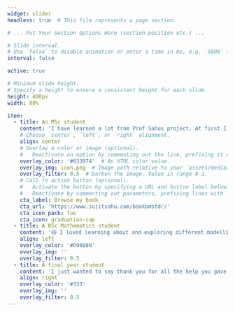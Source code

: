 ```yaml
---
widget: slider
headless: true  # This file represents a page section.

# ... Put Your Section Options Here (section position etc.) ...

# Slide interval.
# Use `false` to disable animation or enter a time in ms, e.g. `5000` (5s).
interval: false

active: true 

# Minimum slide height.
# Specify a height to ensure a consistent height for each slide.
height: 400px
width: 80%

item:
  - title: An MSc student 
    content: 'I have learned a lot from Prof Sahus project. At first I was not sure if I would like all the coding in R. But he certainly made it easy for me to learn. 😄'
    # Choose `center`, `left`, or `right` alignment.
    align: center
    # Overlay a color or image (optional).
    #   Deactivate an option by commenting out the line, prefixing it with `#`.
    overlay_color: '#633974'  # An HTML color value.
    overlay_img: icon.png  # Image path relative to your `assets/media/` folder
    overlay_filter: 0.5  # Darken the image. Value in range 0-1.
    # Call to action button (optional).
    #   Activate the button by specifying a URL and button label below.
    #   Deactivate by commenting out parameters, prefixing lines with `#`.
    cta_label: Browse my book 
    cta_url: 'https://www.sujitsahu.com/bookbmstdr/'
    cta_icon_pack: fas
    cta_icon: graduation-cap
  - title: A BSc Mathematics student 
    content: '😄 I loved learning about and exploring different modelling techniques in Statistics. I can confidently say that it was the best module I have taken in my fourth year. At times it was really challenging but Sujit guided me patiently and effectively which helped me progress with my research, thus making it fun, engaging and very enjoyable.  It was a great pleasure to work with Sujit and I greatly appreciate the work he has put in. The constant support provided encouraged me to aspire for a deeper understanding of the topic.'
    align: left
    overlay_color: '#D98880'
    overlay_img: ''
    overlay_filter: 0.5
  - title: A final year student
    content: 'I just wanted to say thank you for all the help you gave me, particularly in my last-minute panic to get it all done! I found the topic very interesting and something I could see myself doing in my future career. I enjoyed completing the project as it gave a better insight to what a career in data may involve, through cleaning and analyzing data and then writing a final report. You continued to push me to achieve my best.😄'
    align: right
    overlay_color: '#333'
    overlay_img: ''
    overlay_filter: 0.5
---
```

